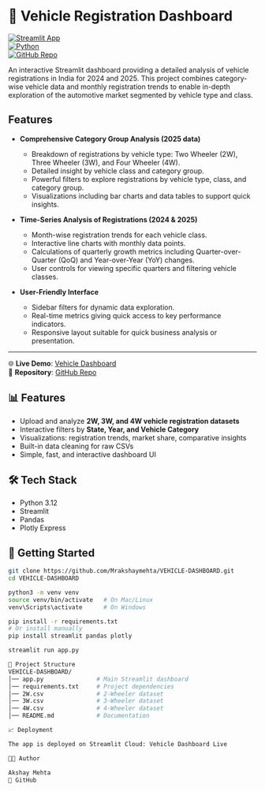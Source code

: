 # 🚗 Vehicle Registration Dashboard

[![Streamlit App](https://img.shields.io/badge/Streamlit-Deployed-brightgreen?logo=streamlit)](https://vehicledashboard.streamlit.app/)  
[![Python](https://img.shields.io/badge/Python-3.12-blue?logo=python)](https://www.python.org/)  
[![GitHub Repo](https://img.shields.io/badge/GitHub-Repo-black?logo=github)](https://github.com/Mrakshaymehta/VEHICLE-DASHBOARD)

An interactive Streamlit dashboard providing a detailed analysis of vehicle registrations in India for 2024 and 2025. This project combines category-wise vehicle data and monthly registration trends to enable in-depth exploration of the automotive market segmented by vehicle type and class.

## Features

- **Comprehensive Category Group Analysis (2025 data)**
  - Breakdown of registrations by vehicle type: Two Wheeler (2W), Three Wheeler (3W), and Four Wheeler (4W).
  - Detailed insight by vehicle class and category group.
  - Powerful filters to explore registrations by vehicle type, class, and category group.
  - Visualizations including bar charts and data tables to support quick insights.

- **Time-Series Analysis of Registrations (2024 & 2025)**
  - Month-wise registration trends for each vehicle class.
  - Interactive line charts with monthly data points.
  - Calculations of quarterly growth metrics including Quarter-over-Quarter (QoQ) and Year-over-Year (YoY) changes.
  - User controls for viewing specific quarters and filtering vehicle classes.

- **User-Friendly Interface**
  - Sidebar filters for dynamic data exploration.
  - Real-time metrics giving quick access to key performance indicators.
  - Responsive layout suitable for quick business analysis or presentation.

---

🌐 **Live Demo**: [Vehicle Dashboard](https://vehicledashboard.streamlit.app/)  
📂 **Repository**: [GitHub Repo](https://github.com/Mrakshaymehta/VEHICLE-DASHBOARD)

## 📊 Features
- Upload and analyze **2W, 3W, and 4W vehicle registration datasets**
- Interactive filters by **State, Year, and Vehicle Category**
- Visualizations: registration trends, market share, comparative insights
- Built-in data cleaning for raw CSVs
- Simple, fast, and interactive dashboard UI

## 🛠 Tech Stack
- Python 3.12
- Streamlit
- Pandas
- Plotly Express

## 🚀 Getting Started
```bash
git clone https://github.com/Mrakshaymehta/VEHICLE-DASHBOARD.git
cd VEHICLE-DASHBOARD

python3 -m venv venv
source venv/bin/activate   # On Mac/Linux
venv\Scripts\activate      # On Windows

pip install -r requirements.txt
# Or install manually
pip install streamlit pandas plotly

streamlit run app.py

📂 Project Structure
VEHICLE-DASHBOARD/
│── app.py               # Main Streamlit dashboard
│── requirements.txt     # Project dependencies
│── 2W.csv               # 2-Wheeler dataset
│── 3W.csv               # 3-Wheeler dataset
│── 4W.csv               # 4-Wheeler dataset
│── README.md            # Documentation

📈 Deployment

The app is deployed on Streamlit Cloud: Vehicle Dashboard Live

👨‍💻 Author

Akshay Mehta
📌 GitHub
